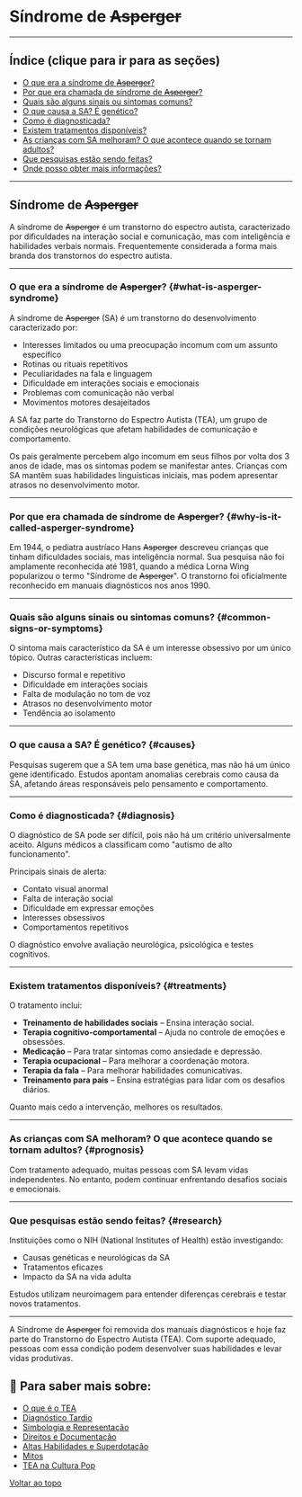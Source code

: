 
# Síndrome de ~~Asperger~~
---

## Índice (clique para ir para as seções)

- [O que era a síndrome de ~~Asperger~~?](#what-is-asperger-syndrome)
- [Por que era chamada de síndrome de ~~Asperger~~?](#why-is-it-called-asperger-syndrome)
- [Quais são alguns sinais ou sintomas comuns?](#common-signs-or-symptoms)
- [O que causa a SA? É genético?](#causes)
- [Como é diagnosticada?](#diagnosis)
- [Existem tratamentos disponíveis?](#treatments)
- [As crianças com SA melhoram? O que acontece quando se tornam adultos?](#prognosis)
- [Que pesquisas estão sendo feitas?](#research)
- [Onde posso obter mais informações?](#more-information)

---

## Síndrome de ~~Asperger~~

A síndrome de ~~Asperger~~ é um transtorno do espectro autista, caracterizado por dificuldades na interação social e comunicação, mas com inteligência e habilidades verbais normais. Frequentemente considerada a forma mais branda dos transtornos do espectro autista.

---

### O que era a síndrome de ~~Asperger~~? {#what-is-asperger-syndrome}

A síndrome de ~~Asperger~~ (SA) é um transtorno do desenvolvimento caracterizado por:

- Interesses limitados ou uma preocupação incomum com um assunto específico
- Rotinas ou rituais repetitivos
- Peculiaridades na fala e linguagem
- Dificuldade em interações sociais e emocionais
- Problemas com comunicação não verbal
- Movimentos motores desajeitados

A SA faz parte do Transtorno do Espectro Autista (TEA), um grupo de condições neurológicas que afetam habilidades de comunicação e comportamento.

Os pais geralmente percebem algo incomum em seus filhos por volta dos 3 anos de idade, mas os sintomas podem se manifestar antes. Crianças com SA mantêm suas habilidades linguísticas iniciais, mas podem apresentar atrasos no desenvolvimento motor.

---

### Por que era chamada de síndrome de ~~Asperger~~? {#why-is-it-called-asperger-syndrome}

Em 1944, o pediatra austríaco Hans ~~Asperger~~ descreveu crianças que tinham dificuldades sociais, mas inteligência normal. Sua pesquisa não foi amplamente reconhecida até 1981, quando a médica Lorna Wing popularizou o termo "Síndrome de ~~Asperger~~". O transtorno foi oficialmente reconhecido em manuais diagnósticos nos anos 1990.

---

### Quais são alguns sinais ou sintomas comuns? {#common-signs-or-symptoms}

O sintoma mais característico da SA é um interesse obsessivo por um único tópico. Outras características incluem:

- Discurso formal e repetitivo
- Dificuldade em interações sociais
- Falta de modulação no tom de voz
- Atrasos no desenvolvimento motor
- Tendência ao isolamento

---

### O que causa a SA? É genético? {#causes}

Pesquisas sugerem que a SA tem uma base genética, mas não há um único gene identificado. Estudos apontam anomalias cerebrais como causa da SA, afetando áreas responsáveis pelo pensamento e comportamento.

---

### Como é diagnosticada? {#diagnosis}

O diagnóstico de SA pode ser difícil, pois não há um critério universalmente aceito. Alguns médicos a classificam como "autismo de alto funcionamento".

Principais sinais de alerta:

- Contato visual anormal
- Falta de interação social
- Dificuldade em expressar emoções
- Interesses obsessivos
- Comportamentos repetitivos

O diagnóstico envolve avaliação neurológica, psicológica e testes cognitivos.

---

### Existem tratamentos disponíveis? {#treatments}

O tratamento inclui:

- **Treinamento de habilidades sociais** – Ensina interação social.
- **Terapia cognitivo-comportamental** – Ajuda no controle de emoções e obsessões.
- **Medicação** – Para tratar sintomas como ansiedade e depressão.
- **Terapia ocupacional** – Para melhorar a coordenação motora.
- **Terapia da fala** – Para melhorar habilidades comunicativas.
- **Treinamento para pais** – Ensina estratégias para lidar com os desafios diários.

Quanto mais cedo a intervenção, melhores os resultados.

---

### As crianças com SA melhoram? O que acontece quando se tornam adultos? {#prognosis}

Com tratamento adequado, muitas pessoas com SA levam vidas independentes. No entanto, podem continuar enfrentando desafios sociais e emocionais.

---

### Que pesquisas estão sendo feitas? {#research}

Instituições como o NIH (National Institutes of Health) estão investigando:

- Causas genéticas e neurológicas da SA
- Tratamentos eficazes
- Impacto da SA na vida adulta

Estudos utilizam neuroimagem para entender diferenças cerebrais e testar novos tratamentos.

---

A Síndrome de ~~Asperger~~ foi removida dos manuais diagnósticos e hoje faz parte do Transtorno do Espectro Autista (TEA). Com suporte adequado, pessoas com essa condição podem desenvolver suas habilidades e levar vidas produtivas.

## 💙 Para saber mais sobre:

- [O que é o TEA](/pages/autismo/autismo.html)
- [Diagnóstico Tardio](/pages/autismo/diagnosticotardio.html)
- [Simbologia e Representação](/pages/autismo/identificadao.html)
- [Direitos e Documentação](/pages/autismo/direitos.html)
- [Altas Habilidades e Superdotação](/pages/autismo/habilidades.html)
- [Mitos](/pages/autismo/mitos.html)
- [TEA na Cultura Pop](/pages/autismo/namidia.html)

[Voltar ao topo](#top)
